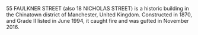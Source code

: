 55 FAULKNER STREET (also 18 NICHOLAS STREET) is a historic building in the Chinatown district of Manchester, United Kingdom. Constructed in 1870, and Grade II listed in June 1994, it caught fire and was gutted in November 2016.

